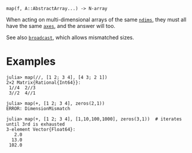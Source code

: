 ```
map(f, A::AbstractArray...) -> N-array
```

When acting on multi-dimensional arrays of the same [`ndims`](@ref), they must all have the same [`axes`](@ref), and the answer will too.

See also [`broadcast`](@ref), which allows mismatched sizes.

# Examples

```
julia> map(//, [1 2; 3 4], [4 3; 2 1])
2×2 Matrix{Rational{Int64}}:
 1//4  2//3
 3//2  4//1

julia> map(+, [1 2; 3 4], zeros(2,1))
ERROR: DimensionMismatch

julia> map(+, [1 2; 3 4], [1,10,100,1000], zeros(3,1))  # iterates until 3rd is exhausted
3-element Vector{Float64}:
   2.0
  13.0
 102.0
```
